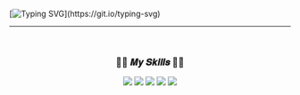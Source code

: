 [![Typing SVG](https://readme-typing-svg.demolab.com?font=VT323&size=75&letterSpacing=0.5rem&duration=2000&pause=900&color=21C43E&center=true&vCenter=true&multiline=true&random=&width=1000&height=300&lines=WELCOME!;this+is+zajinmori.)](https://git.io/typing-svg)   
***   
<br>
<div align = "center">
  <h3>🧙‍♂️ 𝑴𝒚 𝑺𝒌𝒊𝒍𝒍𝒔 🧙‍♂️</h3>

  <img src="https://img.shields.io/badge/Java-ED8B00?style=flat-square&logo=java&logoColor=white&label=">
  <img src="https://img.shields.io/badge/JavaScript-F7DF1E?style=flat-square&logo=JavaScript&logoColor=black&label=">
  <img src="https://img.shields.io/badge/HTML5-E34F26?style=flat-square&logo=HTML5&logoColor=white&label=">
  <img src="https://img.shields.io/badge/CSS-1572B6?style=flat-square&logo=CSS3&logoColor=white&label=">
  <img src="https://img.shields.io/badge/ORACLE-F80000?style=flat-square&logo=oracle&logoColor=white"/>
</div>
<br>
<br>

